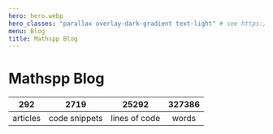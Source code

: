 ```yaml
---
hero: hero.webp
hero_classes: "parallax overlay-dark-gradient text-light" # see https://demo.getgrav.org/blog-skeleton/blog/hero-classes
menu: Blog
title: Mathspp Blog
---
```


# Mathspp Blog

| 292 | 2719 | 25292 | 327386 |
| :-: | :-: | :-: | :-: |
| articles | code snippets | lines of code | words |
